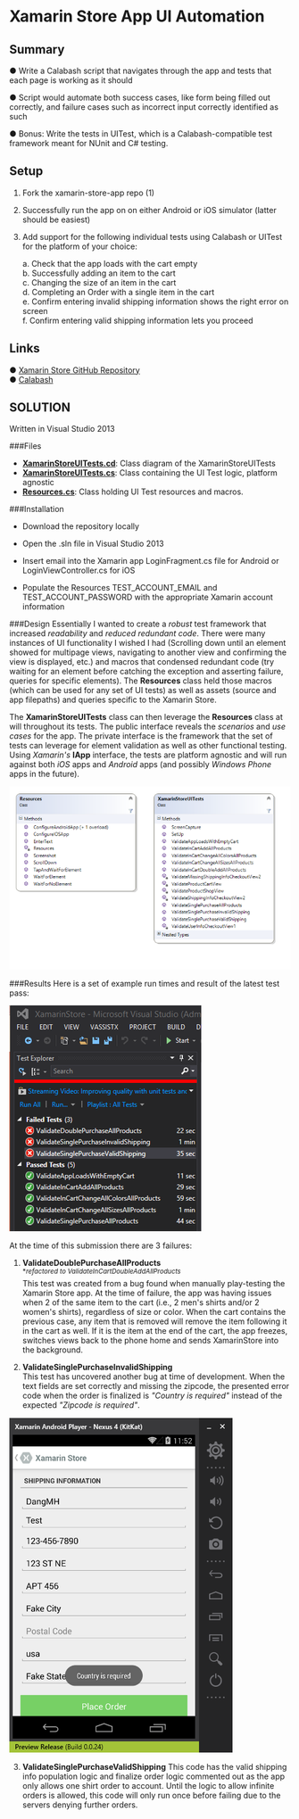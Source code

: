 ﻿Xamarin Store App UI Automation
================
Summary  
----------------
●	Write a Calabash script that navigates through the app and tests that each page is working as it should 
 
●	Script would automate both success cases, like form being filled out correctly, and failure cases such as incorrect input correctly identified as such  

●	Bonus: Write the tests in UITest, which is a Calabash-compatible test framework meant for NUnit and C# testing.  

Setup  
----------------
1.	Fork the xamarin-store-app repo (1)  

2.	Successfully run the app on on either Android or iOS simulator (latter should be easiest)  

3.	Add support for the following individual tests using Calabash or UITest for the platform of your choice:  

    a.	Check that the app loads with the cart empty  
    b.	Successfully adding an item to the cart  
    c.	Changing the size of an item in the cart  
    d.	Completing an Order with a single item in the cart  
    e.	Confirm entering invalid shipping information shows the right error on screen  
    f.	Confirm entering valid shipping information lets you proceed  

Links  
----------------
●	[Xamarin Store GitHub Repository](https://github.com/xamarin/xamarin-store-app)  
●	[Calabash](https://components.xamarin.com/view/calabash/)  


SOLUTION
----------------
Written in Visual Studio 2013

###Files
- **<a href="XamarinStoreUITests.cd">XamarinStoreUITests.cd</a>**: Class diagram of the XamarinStoreUITests  
- **<a href="XamarinStoreUITests.cs">XamarinStoreUITests.cs</a>**: Class containing the UI Test logic, platform agnostic  
- **<a href="Resources.cs">Resources.cs</a>**: Class holding UI Test resources and macros.  

###Installation

- Download the repository locally  

- Open the .sln file in Visual Studio 2013  

- Insert email into the Xamarin app LoginFragment.cs file for Android or LoginViewController.cs for iOS  

- Populate the Resources TEST\_ACCOUNT\_EMAIL and TEST\_ACCOUNT\_PASSWORD with the appropriate Xamarin account information  

###Design
Essentially I wanted to create a _robust_ test framework that increased _readability_ and _reduced redundant code_.  There were many instances of UI functionality I wished I had (Scrolling down until an element showed for multipage views, navigating to another view and confirming the view is displayed, etc.) and macros that condensed redundant code (try waiting for an element before catching the exception and asserting failure, queries for specific elements).  The **Resources** class held those macros (which can be used for any set of UI tests) as well as assets (source and app filepaths) and queries specific to the Xamarin Store.

The **XamarinStoreUITests** class can then leverage the **Resources** class at will throughout its tests.  The public interface reveals the _scenarios_ and _use cases_ for the app.  The private interface is the framework that the set of tests can leverage for element validation as well as other functional testing.  Using _Xamarin's_ **IApp** interface, the tests are platform agnostic and will run against both _iOS_ apps and _Android_ apps (and possibly _Windows Phone_ apps in the future).

![XamarinStoreUITestsClassDiagram.png](Screenshots/XamarinStoreUITestsClassDiagram.png)  

###Results
Here is a set of example run times and result of the latest test pass:  

![SampleRunTimes.png](Screenshots/SampleRunTimes.png)  

At the time of this submission there are 3 failures:  

1. **ValidateDoublePurchaseAllProducts**  
<sup>*_refactored to ValidateInCartDoubleAddAllProducts_</sup>  
This test was created from a bug found when manually play-testing the Xamarin Store app.  At the time of failure, the app was having issues when 2 of the same item to the cart (i.e., 2 men's shirts and/or 2 women's shirts), regardless of size or color.  When the cart contains the previous case, any item that is removed will remove the item following it in the cart as well.  If it is the item at the end of the cart, the app freezes, switches views back to the phone home and sends XamarinStore into the background.  

2. **ValidateSinglePurchaseInvalidShipping**  
This test has uncovered another bug at time of development.  When the text fields are set correctly and missing the zipcode, the presented error code when the order is finalized is _"Country is required"_ instead of the expected _"Zipcode is required"_.

![ExpectedPostalCode-ActualErrorCountryError.png](Screenshots/ExpectedPostalCode-ActualErrorCountryError.png)  

3. **ValidateSinglePurchaseValidShipping**
This code has the valid shipping info population logic and finalize order logic commented out as the app only allows one shirt order to account.  Until the logic to allow infinite orders is allowed, this code will only run once before failing due to the servers denying further orders.

